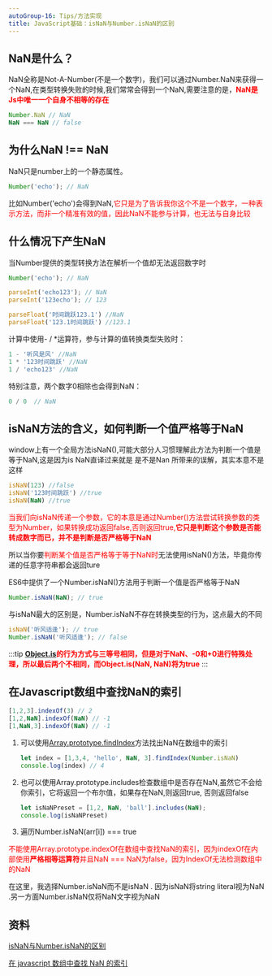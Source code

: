 ```yaml
---
autoGroup-16: Tips/方法实现
title: JavaScript基础：isNaN与Number.isNaN的区别
---
```

## NaN是什么？
NaN全称是Not-A-Number(不是一个数字)，我们可以通过Number.NaN来获得一个NaN,在类型转换失败的时候,我们常常会得到一个NaN,需要注意的是，<span style="color: red">**NaN是Js中唯一一个自身不相等的存在**</span>
```javascript
Number.NaN // NaN
NaN === NaN // false
```
## 为什么NaN !== NaN
NaN只是number上的一个静态属性。
```javascript
Number('echo'); // NaN
```
比如Number('echo')会得到NaN,<span style="color: red">它只是为了告诉我你这个不是一个数字，一种表示方法，而非一个精准有效的值，因此NaN不能参与计算，也无法与自身比较</span>

## 什么情况下产生NaN
当Number提供的类型转换方法在解析一个值却无法返回数字时
```javascript
Number('echo'); // NaN

parseInt('echo123'); // NaN
parseInt('123echo'); // 123

parseFloat('时间跳跃123.1') //NaN
parseFloat('123.1时间跳跃') //123.1
```
计算中使用-  /   *运算符，参与计算的值转换类型失败时：
```javascript
1 - '听风是风' //NaN
1 * '123时间跳跃' //NaN
1 / 'echo123' //NaN
```
特别注意，两个数字0相除也会得到NaN：
```javascript
0 / 0  // NaN
```
## isNaN方法的含义，如何判断一个值严格等于NaN
window上有一个全局方法isNaN(),可能大部分人习惯理解此方法为判断一个值是等于NaN,这是因为is NaN直译过来就是 是不是Nan 所带来的误解，其实本意不是这样
```javascript
isNaN(123) //false
isNaN('123时间跳跃') //true
isNaN(NaN) //true
```
<span style="color:red">当我们向isNaN传递一个参数，它的本意是通过Number()方法尝试转换参数的类型为Number，如果转换成功返回false,否则返回true,**它只是判断这个参数是否能转成数字而已，并不是判断是否严格等于NaN**</span>

所以当你要<span style="color: red">判断某个值是否严格等于等于NaN时</span>无法使用isNaN()方法，毕竟你传递的任意字符串都会返回ture

ES6中提供了一个Number.isNaN()方法用于判断一个值是否严格等于NaN
```javascript
Number.isNaN(NaN); // true
```
与isNaN最大的区别是，Number.isNaN不存在转换类型的行为，这点最大的不同
```javascript
isNaN('听风适逢'); // true
Number.isNaN('听风适逢'); // false
```
:::tip
<span style="color: red">**[Object.is](/front-end/JavaScript/object-constructor-methods.html#object-is)的行为方式与三等号相同，但是对于NaN、-0和+0进行特殊处理，所以最后两个不相同，而Object.is(NaN, NaN)将为true**</span>
:::

## 在Javascript数组中查找NaN的索引
```js
[1,2,3].indexOf(3) // 2
[1,2,NaN].indexOf(NaN) // -1
[1,NaN,3].indexOf(NaN) // -1
```
1. 可以使用[Array.prototype.findIndex](/front-end/JavaScript/array-interation-method.html#array-prototype-findindex)方法找出NaN在数组中的索引
    ```js
    let index = [1,3,4, 'hello', NaN, 3].findIndex(Number.isNaN)
    console.log(index) // 4
    ```
2. 也可以使用Array.prototype.includes检查数组中是否存在NaN,虽然它不会给你索引，它将返回一个布尔值，如果存在NaN,则返回true, 否则返回false
    ```js
    let isNaNPreset = [1,2, NaN, 'ball'].includes(NaN);
    console.log(isNaNPreset)
    ```
3. 遍历Number.isNaN(arr[i]) === true

<span style="color: red">不能使用Array.prototype.indexOf在数组中查找NaN的索引，因为indexOf在内部使用**严格相等运算符**并且NaN === NaN为false，因为IndexOf无法检测数组中的NaN</span>

在这里，我选择Number.isNaN而不是isNaN . 因为isNaN将string literal视为NaN .另一方面Number.isNaN仅将NaN文字视为NaN


## 资料
[isNaN与Number.isNaN的区别](https://www.cnblogs.com/echolun/p/10874505.html)

[在 javascript 数组中查找 NaN 的索引](https://qa.icopy.site/questions/5294413/find-index-of-nan-in-a-javascript-array)
